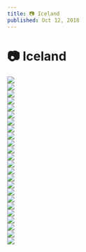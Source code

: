 ```yaml
---
title: 📷 Iceland
published: Oct 12, 2018
---
```


# 📷 Iceland

![](https://static.bpev.me/blog/travel-iceland/iceland-01.jpg) <br /> ![](https://static.bpev.me/blog/travel-iceland/iceland-02.jpeg) <br /> ![](https://static.bpev.me/blog/travel-iceland/iceland-03.jpeg) <br /> ![](https://static.bpev.me/blog/travel-iceland/iceland-04.jpeg) <br /> ![](https://static.bpev.me/blog/travel-iceland/iceland-05.jpeg) <br /> ![](https://static.bpev.me/blog/travel-iceland/iceland-06.jpeg) <br /> ![](https://static.bpev.me/blog/travel-iceland/iceland-07.jpg) <br /> ![](https://static.bpev.me/blog/travel-iceland/iceland-08.jpeg) <br /> ![](https://static.bpev.me/blog/travel-iceland/iceland-09.jpeg) <br /> ![](https://static.bpev.me/blog/travel-iceland/iceland-10.jpeg) <br /> ![](https://static.bpev.me/blog/travel-iceland/iceland-11.png) <br /> ![](https://static.bpev.me/blog/travel-iceland/iceland-12.jpeg) <br /> ![](https://static.bpev.me/blog/travel-iceland/iceland-13.jpeg) <br /> ![](https://static.bpev.me/blog/travel-iceland/iceland-14.jpeg) <br /> ![](https://static.bpev.me/blog/travel-iceland/iceland-15.jpeg) <br /> ![](https://static.bpev.me/blog/travel-iceland/iceland-16.jpeg) <br /> ![](https://static.bpev.me/blog/travel-iceland/iceland-17.jpeg) <br /> ![](https://static.bpev.me/blog/travel-iceland/iceland-18.jpeg) <br /> ![](https://static.bpev.me/blog/travel-iceland/iceland-19.jpeg) <br /> ![](https://static.bpev.me/blog/travel-iceland/iceland-20.jpeg) <br /> ![](https://static.bpev.me/blog/travel-iceland/iceland-21.jpg) <br /> ![](https://static.bpev.me/blog/travel-iceland/iceland-22.jpeg) <br /> ![](https://static.bpev.me/blog/travel-iceland/iceland-23.jpg) <br /> ![](https://static.bpev.me/blog/travel-iceland/iceland-24.jpg) <br />
